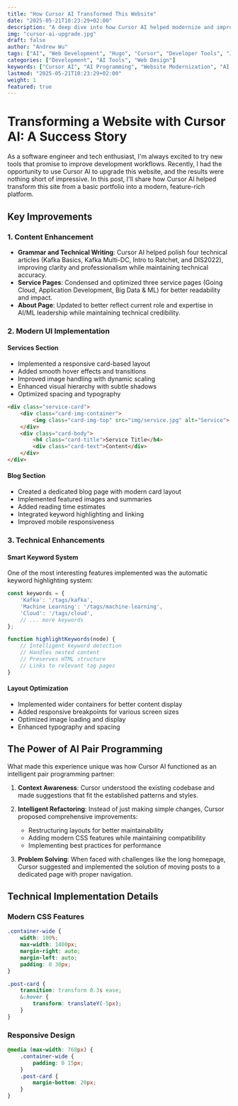 ```yaml
---
title: "How Cursor AI Transformed This Website"
date: "2025-05-21T10:23:29+02:00"
description: "A deep dive into how Cursor AI helped modernize and improve this website with intelligent code generation and refactoring"
img: "cursor-ai-upgrade.jpg"
draft: false
author: "Andrew Wu"
tags: ["AI", "Web Development", "Hugo", "Cursor", "Developer Tools", "JavaScript", "CSS", "HTML"]
categories: ["Development", "AI Tools", "Web Design"]
keywords: ["Cursor AI", "AI Programming", "Website Modernization", "AI Development Tools", "Web Development", "Hugo CMS"]
lastmod: "2025-05-21T10:23:29+02:00"
weight: 1
featured: true
---
```


# Transforming a Website with Cursor AI: A Success Story

As a software engineer and tech enthusiast, I'm always excited to try new tools that promise to improve development workflows. Recently, I had the opportunity to use Cursor AI to upgrade this website, and the results were nothing short of impressive. In this post, I'll share how Cursor AI helped transform this site from a basic portfolio into a modern, feature-rich platform.

## Key Improvements

### 1. Content Enhancement
- **Grammar and Technical Writing**: Cursor AI helped polish four technical articles (Kafka Basics, Kafka Multi-DC, Intro to Ratchet, and DIS2022), improving clarity and professionalism while maintaining technical accuracy.
- **Service Pages**: Condensed and optimized three service pages (Going Cloud, Application Development, Big Data & ML) for better readability and impact.
- **About Page**: Updated to better reflect current role and expertise in AI/ML leadership while maintaining technical credibility.

### 2. Modern UI Implementation

#### Services Section
- Implemented a responsive card-based layout
- Added smooth hover effects and transitions
- Improved image handling with dynamic scaling
- Enhanced visual hierarchy with subtle shadows
- Optimized spacing and typography

```html
<div class="service-card">
    <div class="card-img-container">
        <img class="card-img-top" src="img/service.jpg" alt="Service">
    </div>
    <div class="card-body">
        <h4 class="card-title">Service Title</h4>
        <div class="card-text">Content</div>
    </div>
</div>
```

#### Blog Section
- Created a dedicated blog page with modern card layout
- Implemented featured images and summaries
- Added reading time estimates
- Integrated keyword highlighting and linking
- Improved mobile responsiveness

### 3. Technical Enhancements

#### Smart Keyword System
One of the most interesting features implemented was the automatic keyword highlighting system:

```javascript
const keywords = {
    'Kafka': '/tags/kafka',
    'Machine Learning': '/tags/machine-learning',
    'Cloud': '/tags/cloud',
    // ... more keywords
};

function highlightKeywords(node) {
    // Intelligent keyword detection
    // Handles nested content
    // Preserves HTML structure
    // Links to relevant tag pages
}
```

#### Layout Optimization
- Implemented wider containers for better content display
- Added responsive breakpoints for various screen sizes
- Optimized image loading and display
- Enhanced typography and spacing

## The Power of AI Pair Programming

What made this experience unique was how Cursor AI functioned as an intelligent pair programming partner:

1. **Context Awareness**: Cursor understood the existing codebase and made suggestions that fit the established patterns and styles.

2. **Intelligent Refactoring**: Instead of just making simple changes, Cursor proposed comprehensive improvements:
   - Restructuring layouts for better maintainability
   - Adding modern CSS features while maintaining compatibility
   - Implementing best practices for performance

3. **Problem Solving**: When faced with challenges like the long homepage, Cursor suggested and implemented the solution of moving posts to a dedicated page with proper navigation.

## Technical Implementation Details

### Modern CSS Features
```css
.container-wide {
    width: 100%;
    max-width: 1400px;
    margin-right: auto;
    margin-left: auto;
    padding: 0 30px;
}

.post-card {
    transition: transform 0.3s ease;
    &:hover {
        transform: translateY(-5px);
    }
}
```

### Responsive Design
```css
@media (max-width: 768px) {
    .container-wide {
        padding: 0 15px;
    }
    .post-card {
        margin-bottom: 20px;
    }
}
```
